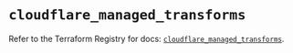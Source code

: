 # `cloudflare_managed_transforms`

Refer to the Terraform Registry for docs: [`cloudflare_managed_transforms`](https://registry.terraform.io/providers/cloudflare/cloudflare/5.4.0/docs/resources/managed_transforms).
